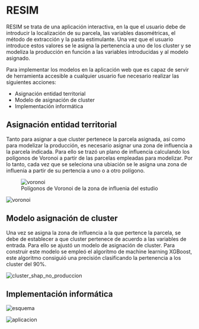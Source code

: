 # RESIM

RESIM se trata de una aplicación interactiva, en la que el usuario debe de introducir la localización de su parcela, las variables dasométricas, el método de extracción y la pasta estimulante. Una vez que el usuario introduce estos valores se le asigna la pertenencia a uno de los cluster y se modeliza la producción en función a las variables introducidas y al modelo asignado.

Para implementar los modelos en la aplicación web que es capaz de servir de herramienta accesible a cualquier usuario fue necesario realizar las siguientes acciones:
- Asignación entidad territorial
- Modelo de asignación de cluster
- Implementación informática

## Asignación entidad territorial

Tanto para asignar a que cluster pertenece la parcela asignada, asi como para modelizar la producción, es necesario asignar una zona de influencia a la parcela indicada. Para ello se trazó un plano de influencia calculando los polígonos de Voronoi a partir de las parcelas empleadas para modelizar. Por lo tanto, cada vez que se seleciona una ubiación se le asigna una zona de influenia a partir de su pertencia a uno o a otro polígono.


<figure>
  <img
    srcc="https://github.com/OscarLpezAlvrez/RESIM/assets/105171851/02b626a5-29f8-4eb2-b409-947e99843f7e"
    alt="voronoi"
    >
  <figcaption>
    Polígonos de Voronoi de la zona de influenia del estudio
  </figcaption>
</figure>


![voronoi](https://github.com/OscarLpezAlvrez/RESIM/assets/105171851/02b626a5-29f8-4eb2-b409-947e99843f7e "Polígonos de Voronoi de la zona de influenia del estudio")

## Modelo asignación de cluster

Una vez se asigna la zona de influencia a la que pertence la parcela, se debe de establecer a que cluster pertenece de acuerdo a las variables de entrada. Para ello se ajustó un modelo de asignación de cluster. Para construir este modelo se empleó el algorítmo de machine learning XGBoost, este algoritmo consiguió una precisión clasificando la pertenencia a los cluster del 90%.

![cluster_shap_no_produccion](https://github.com/OscarLpezAlvrez/RESIM/assets/105171851/f76d7939-595f-4acc-bb9d-0e1b689f9751)


## Implementación informática



![esquema](https://github.com/OscarLpezAlvrez/RESIM/assets/105171851/27d1716c-4aab-4910-8016-45cb0e6ea134)


![aplicacion](https://github.com/OscarLpezAlvrez/RESIM/assets/105171851/dae901b9-7c0e-47b4-baa6-20c0565057e7)
